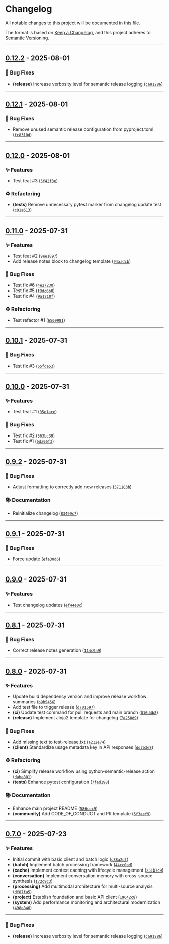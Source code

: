 # Changelog

All notable changes to this project will be documented in this file.

The format is based on [Keep a Changelog](https://keepachangelog.com/en/1.1.0/),
and this project adheres to [Semantic Versioning](https://semver.org/spec/v2.0.0.html).

---

<!-- PSR-INSERT-FLAG -->
## [0.12.2] - 2025-08-01

### 🐛 Bug Fixes

- **(release)** Increase verbosity level for semantic release logging ([`ca91286`](https://github.com/seanbrar/gbp_psr_test/commit/ca912860c04c59e4f82c434418cc7096b18bf5d5))

---

## [0.12.1] - 2025-08-01

### 🐛 Bug Fixes

- Remove unused semantic release configuration from pyproject.toml ([`fc8310d`](https://github.com/seanbrar/gbp_psr_test/commit/fc8310de9cc7dd0c43056279a32b1abd80d80b77))

---

## [0.12.0] - 2025-08-01

### ✨ Features

- Test feat #3 ([`5f42f3e`](https://github.com/seanbrar/gbp_psr_test/commit/5f42f3e3e7682ea2a83a27043be3d7f187ece468))
### ♻️ Refactoring

- **(tests)** Remove unnecessary pytest marker from changelog update test ([`c01a613`](https://github.com/seanbrar/gbp_psr_test/commit/c01a613ef755bf9d500893e15b8833e5c9bc323b))

---

## [0.11.0] - 2025-07-31

### ✨ Features

- Test feat #2 ([`9ee1897`](https://github.com/seanbrar/gbp_psr_test/commit/9ee189729723264a88abba3e523655816d38883b))
- Add release notes block to changelog template ([`94aadcb`](https://github.com/seanbrar/gbp_psr_test/commit/94aadcb52ee71a2b584898b2c55c6481e4492f9e))
### 🐛 Bug Fixes

- Test fix #6 ([`4e27230`](https://github.com/seanbrar/gbp_psr_test/commit/4e27230fc5c0bb0e6632802e47c48d7963a78404))
- Test fix #5 ([`f8dc6b0`](https://github.com/seanbrar/gbp_psr_test/commit/f8dc6b06c6e25af8efbf1f873ccee955c7cde603))
- Test fix #4 ([`9a1210f`](https://github.com/seanbrar/gbp_psr_test/commit/9a1210ff5f74cc8a29ac022ec39b5c9b9d61598f))
### ♻️ Refactoring

- Test refactor #1 ([`6509981`](https://github.com/seanbrar/gbp_psr_test/commit/6509981fb186abd2f3102177711baaa918a98133))

---

## [0.10.1] - 2025-07-31

### 🐛 Bug Fixes

- Test fix #3 ([`65fde53`](https://github.com/seanbrar/gbp_psr_test/commit/65fde535f4a9964c51171c6e97c24e1cf935cc60))

---

## [0.10.0] - 2025-07-31

### ✨ Features

- Test feat #1 ([`05e1ace`](https://github.com/seanbrar/gbp_psr_test/commit/05e1acea0d30a5dd1d4190a4a69d0d11974c0306))
### 🐛 Bug Fixes

- Test fix #2 ([`563bc39`](https://github.com/seanbrar/gbp_psr_test/commit/563bc39b2ad78c6ccd63e19e1932d1af22a21401))
- Test fix #1 ([`6da06f3`](https://github.com/seanbrar/gbp_psr_test/commit/6da06f312d4e0a551562a54d06cc4d7a37f3e1fc))

---

## [0.9.2] - 2025-07-31

### 🐛 Bug Fixes

- Adjust formatting to correctly add new releases ([`571183b`](https://github.com/seanbrar/gbp_psr_test/commit/571183b1729e984ec9a2403b104f0d6d6736ed97))
### 📚 Documentation

- Reinitialize changelog ([`83499c7`](https://github.com/seanbrar/gbp_psr_test/commit/83499c7a66fffc8efe1a00062aaf64e24ee8ced5))

---

## [0.9.1] - 2025-07-31

### 🐛 Bug Fixes

- Force update ([`efa30d6`](https://github.com/seanbrar/gbp_psr_test/commit/efa30d6d0a50c969332cf272bc036bba9fe7c5ea))

---

## [0.9.0] - 2025-07-31

### ✨ Features

- Test changelog updates ([`ef44e0c`](https://github.com/seanbrar/gbp_psr_test/commit/ef44e0c5d1ed621834fa0e5aa63a6fa84f3a05f5))

---

## [0.8.1] - 2025-07-31

### 🐛 Bug Fixes

- Correct release notes generation ([`114c9a9`](https://github.com/seanbrar/gbp_psr_test/commit/114c9a98ac4871477f92834b6e01623a9a5408b9))

---

## [0.8.0] - 2025-07-31

### ✨ Features

- Update build dependency version and improve release workflow summaries ([`b9b5456`](https://github.com/seanbrar/gbp_psr_test/commit/b9b5456bec70c1757f7f5b902598ee3f780104b1))
- Add test file to trigger release ([`d701597`](https://github.com/seanbrar/gbp_psr_test/commit/d701597f4ae2fcfc62242623f7f903ac690cfd18))
- **(ci)** Update test command for pull requests and main branch ([`016d4b8`](https://github.com/seanbrar/gbp_psr_test/commit/016d4b89598f9f7369d717426e47aa39b213435f))
- **(release)** Implement Jinja2 template for changelog ([`7a250d9`](https://github.com/seanbrar/gbp_psr_test/commit/7a250d9e29647823ddd4dab258a02964477feeb5))
### 🐛 Bug Fixes

- Add missing text to test-release.txt ([`a212e74`](https://github.com/seanbrar/gbp_psr_test/commit/a212e7401770909053e59b0f743f50ad18047b83))
- **(client)** Standardize usage metadata key in API responses ([`dd7b3e8`](https://github.com/seanbrar/gbp_psr_test/commit/dd7b3e88e1797242dc6eb272dbcc460d4351957f))
### ♻️ Refactoring

- **(ci)** Simplify release workflow using python-semantic-release action ([`dabe801`](https://github.com/seanbrar/gbp_psr_test/commit/dabe801c15f0ff692fdc4d6ed45c18b0ce496bb6))
- **(tests)** Enhance pytest configuration ([`7fed198`](https://github.com/seanbrar/gbp_psr_test/commit/7fed198cf987ea3748872442059ca54f0debf1b4))
### 📚 Documentation

- Enhance main project README ([`586cec9`](https://github.com/seanbrar/gbp_psr_test/commit/586cec9ba5fd72fa862e63487dbe35841093173a))
- **(community)** Add CODE_OF_CONDUCT and PR template ([`5f3aef9`](https://github.com/seanbrar/gbp_psr_test/commit/5f3aef96e0753b14bc4d8d79a20e180b6b2d8383))

---

## [0.7.0] - 2025-07-23

### ✨ Features

- Initial commit with basic client and batch logic ([`c88a2df`](https://github.com/seanbrar/gbp_psr_test/commit/c88a2dfaff1fadf8c8861c136a85156411dad929))
- **(batch)** Implement batch processing framework ([`44cc0ad`](https://github.com/seanbrar/gbp_psr_test/commit/44cc0ad0398bdf5ab9a447bff04329bb8a81aa1e))
- **(cache)** Implement context caching with lifecycle management ([`251b7c9`](https://github.com/seanbrar/gbp_psr_test/commit/251b7c9f6e59eb533a555db724df2c20d9802de7))
- **(conversation)** Implement conversation memory with cross-source synthesis ([`172c9c3`](https://github.com/seanbrar/gbp_psr_test/commit/172c9c3a904267dad9eb93ceb3f26eb293396b26))
- **(processing)** Add multimodal architecture for multi-source analysis ([`df87fa5`](https://github.com/seanbrar/gbp_psr_test/commit/df87fa52f3a9eb9b78b350be40de20614ae8037d))
- **(project)** Establish foundation and basic API client ([`19642c8`](https://github.com/seanbrar/gbp_psr_test/commit/19642c838f6df1ee275958166bbf48d8ae97d0ab))
- **(system)** Add performance monitoring and architectural modernization ([`498e846`](https://github.com/seanbrar/gbp_psr_test/commit/498e846356892f230d8ba210e2c3d249129abdac))

---

<!-- PSR-LINKS-START -->
[0.7.0]: https://github.com/seanbrar/gbp_psr_test/releases/tag/v0.7.0
[0.8.0]: https://github.com/seanbrar/gbp_psr_test/compare/v0.7.0...v0.8.0
[0.8.1]: https://github.com/seanbrar/gbp_psr_test/compare/v0.8.0...v0.8.1
[0.9.0]: https://github.com/seanbrar/gbp_psr_test/compare/v0.8.1...v0.9.0
[0.9.1]: https://github.com/seanbrar/gbp_psr_test/compare/v0.9.0...v0.9.1
[0.9.2]: https://github.com/seanbrar/gbp_psr_test/compare/v0.9.1...v0.9.2
[0.10.0]: https://github.com/seanbrar/gbp_psr_test/compare/v0.9.2...v0.10.0
[0.10.1]: https://github.com/seanbrar/gbp_psr_test/compare/v0.10.0...v0.10.1
[0.11.0]: https://github.com/seanbrar/gbp_psr_test/compare/v0.10.1...v0.11.0
[0.12.0]: https://github.com/seanbrar/gbp_psr_test/compare/v0.11.0...v0.12.0
[0.12.1]: https://github.com/seanbrar/gbp_psr_test/compare/v0.12.0...v0.12.1
[0.12.2]: https://github.com/seanbrar/gbp_psr_test/compare/v0.12.1...v0.12.2

### 🐛 Bug Fixes

- **(release)** Increase verbosity level for semantic release logging ([`ca91286`](https://github.com/seanbrar/gbp_psr_test/commit/ca912860c04c59e4f82c434418cc7096b18bf5d5))
